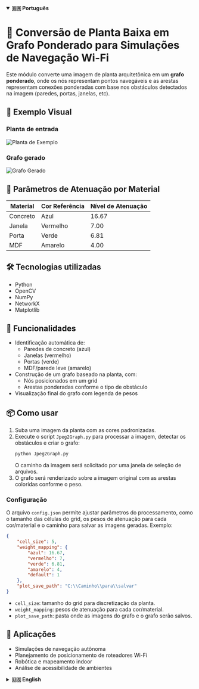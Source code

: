 <details open>
  <summary><strong>🇧🇷 Português</strong></summary>

<h1>🧠 Conversão de Planta Baixa em Grafo Ponderado para Simulações de Navegação Wi-Fi</h1>

Este módulo converte uma imagem de planta arquitetônica em um **grafo ponderado**, onde os nós representam pontos navegáveis e as arestas representam conexões ponderadas com base nos obstáculos detectados na imagem (paredes, portas, janelas, etc).

## 📌 Exemplo Visual

### Planta de entrada

![Planta de Exemplo](https://github.com/LazaroJPR/TCC/blob/main/Imagens/Plantas%20Padronizadas/Salas%20Pequenas.jpg)

### Grafo gerado

![Grafo Gerado](https://github.com/LazaroJPR/TCC/blob/main/Imagens/Grafos/Grafo%20-%20Salas%20Pequenas.png)

## 🧱 Parâmetros de Atenuação por Material

| Material  | Cor Referência | Nível de Atenuação |
|-----------|----------------|--------------------|
| Concreto  | Azul           | 16.67              |
| Janela    | Vermelho       | 7.00               |
| Porta     | Verde          | 6.81               |
| MDF       | Amarelo        | 4.00               |

## 🛠️ Tecnologias utilizadas

- Python
- OpenCV
- NumPy
- NetworkX
- Matplotlib

## 🚧 Funcionalidades

- Identificação automática de:
  - Paredes de concreto (azul)
  - Janelas (vermelho)
  - Portas (verde)
  - MDF/parede leve (amarelo)
- Construção de um grafo baseado na planta, com:
  - Nós posicionados em um grid
  - Arestas ponderadas conforme o tipo de obstáculo
- Visualização final do grafo com legenda de pesos

## 📦 Como usar

1. Suba uma imagem da planta com as cores padronizadas.
2. Execute o script `Jpeg2Graph.py` para processar a imagem, detectar os obstáculos e criar o grafo:
   ```bash
   python Jpeg2Graph.py
   ```
   O caminho da imagem será solicitado por uma janela de seleção de arquivos.
3. O grafo será renderizado sobre a imagem original com as arestas coloridas conforme o peso.

### Configuração

O arquivo `config.json` permite ajustar parâmetros do processamento, como o tamanho das células do grid, os pesos de atenuação para cada cor/material e o caminho para salvar as imagens geradas. Exemplo:
```json
{
    "cell_size": 5,
    "weight_mapping": {
        "azul": 16.67,
        "vermelho": 7,
        "verde": 6.81,
        "amarelo": 4,
        "default": 1
    },
    "plot_save_path": "C:\\Caminho\\para\\salvar"
}
```
- `cell_size`: tamanho do grid para discretização da planta.
- `weight_mapping`: pesos de atenuação para cada cor/material.
- `plot_save_path`: pasta onde as imagens do grafo e o grafo serão salvos.

## 🎯 Aplicações

- Simulações de navegação autônoma
- Planejamento de posicionamento de roteadores Wi-Fi
- Robótica e mapeamento indoor
- Análise de acessibilidade de ambientes

</details>

<details>
  <summary><strong>🇺🇸 English</strong></summary>

<h1>🧠 Floor Plan to Weighted Graph for Wi-Fi Navigation Simulations</h1>

This module converts a **floor plan image** into a **weighted graph**, where nodes represent navigable points and edges represent weighted paths based on detected obstacles (walls, doors, windows, etc.).

## 📌 Visual Example

### Input Floor Plan

![Example Floor Plan](https://github.com/LazaroJPR/TCC/blob/main/Imagens/Plantas%20Padronizadas/Salas%20Pequenas.jpg)

### Generated Graph

![Generated Graph](https://github.com/LazaroJPR/TCC/blob/main/Imagens/Grafos/Grafo%20-%20Salas%20Pequenas.png)

## 🧱 Attenuation Parameters by Material

| Material  | Reference Color | Attenuation Level |
|-----------|------------------|--------------------|
| Concrete  | Blue             | 16.67              |
| Window    | Red              | 7.00               |
| Door      | Green            | 6.81               |
| MDF       | Yellow           | 4.00               |

## 🛠️ Technologies Used

- Python
- OpenCV
- NumPy
- NetworkX
- Matplotlib

## 🚧 Features

- Automatic detection of:
  - Concrete walls (blue)
  - Windows (red)
  - Doors (green)
  - MDF/light walls (yellow)
- Graph construction with:
  - Nodes placed on a grid
  - Edges weighted by obstacle type
- Final visualization with color-coded weights and legend

## 📦 How to Use

1. Upload a standardized color-coded floor plan image.
2. Run the `Jpeg2Graph.py` script to process the image, detect obstacles, and build the graph:
   ```bash
   python Jpeg2Graph.py
   ```
   The image path will be requested via a file selection dialog.
3. The graph is rendered over the original image with color-coded weighted edges.

### Configuration

The `config.json` file allows you to adjust processing parameters, such as grid cell size, attenuation weights for each color/material, and the path to save generated images. Example:
```json
{
    "cell_size": 5,
    "weight_mapping": {
        "azul": 16.67,
        "vermelho": 7,
        "verde": 6.81,
        "amarelo": 4,
        "default": 1
    },
    "plot_save_path": "C:\\Path\\to\\save"
}
```
- `cell_size`: grid size for discretizing the floor plan.
- `weight_mapping`: attenuation weights for each color/material.
- `plot_save_path`: folder where graph images and graph will be saved.

## 🎯 Applications

- Autonomous navigation simulations
- Wi-Fi router placement planning
- Indoor robotics and mapping
- Accessibility analysis in architecture

</details>
